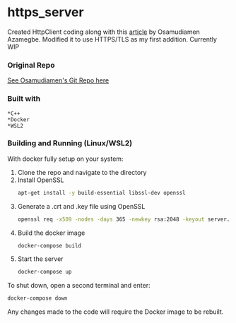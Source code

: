 # https_server

Created HttpClient coding along with this [article](https://osasazamegbe.medium.com/showing-building-an-http-server-from-scratch-in-c-2da7c0db6cb7) by Osamudiamen Azamegbe. Modified it to use HTTPS/TLS as my first addition. Currently WIP

### Original Repo
[See Osamudiamen's Git Repo here](https://github.com/OsasAzamegbe/http-server/tree/main)

### Built with
    *C++
    *Docker
    *WSL2

### Building and Running (Linux/WSL2)

With docker fully setup on your system:

1. Clone the repo and navigate to the directory
2. Install OpenSSL
   ```sh
   apt-get install -y build-essential libssl-dev openssl
   ```
3. Generate a .crt and .key file using OpenSSL 
   ```sh
   openssl req -x509 -nodes -days 365 -newkey rsa:2048 -keyout server.key -out server.crt
   ```
4. Build the docker image
   ```sh
   docker-compose build
   ```
5. Start the server
   ```sh
   docker-compose up
   ```

To shut down, open a second terminal and enter:
   ```sh
   docker-compose down
   ```  

Any changes made to the code will require the Docker image to be rebuilt.
